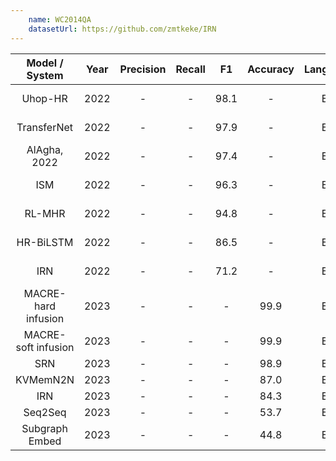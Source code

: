 ```yaml
---
    name: WC2014QA
    datasetUrl: https://github.com/zmtkeke/IRN
---
```



|   Model / System    | Year |Precision|Recall|      F1      | Accuracy | Language |                                 Reported by                                  |
|:-------------------:|:----:|:-------:|:----:|:------------:|:--------:|:--------:|:----------------------------------------------------------------------------:|
|       Uhop-HR       | 2022 |    -    |  -   | 98.1 |    -     |    EN    | [AlAgha, 2022](https://ieeexplore.ieee.org/stamp/stamp.jsp?arnumber=9834917) |
|     TransferNet     | 2022 |    -    |  -   | 97.9 |    -     |    EN    | [AlAgha, 2022](https://ieeexplore.ieee.org/stamp/stamp.jsp?arnumber=9834917) |
|    AlAgha, 2022     | 2022 |    -    |  -   | 97.4 |    -     |    EN    | [AlAgha, 2022](https://ieeexplore.ieee.org/stamp/stamp.jsp?arnumber=9834917) |
|         ISM         | 2022 |    -    |  -   | 96.3 |    -     |    EN    | [AlAgha, 2022](https://ieeexplore.ieee.org/stamp/stamp.jsp?arnumber=9834917) |
|       RL-MHR        | 2022 |    -    |  -   | 94.8 |    -     |    EN    | [AlAgha, 2022](https://ieeexplore.ieee.org/stamp/stamp.jsp?arnumber=9834917) |
|      HR-BiLSTM      | 2022 |    -    |  -   | 86.5 |    -     |    EN    | [AlAgha, 2022](https://ieeexplore.ieee.org/stamp/stamp.jsp?arnumber=9834917) |
|         IRN         | 2022 |    -    |  -   | 71.2 |    -     |    EN    | [AlAgha, 2022](https://ieeexplore.ieee.org/stamp/stamp.jsp?arnumber=9834917) |
| MACRE-hard infusion | 2023 |    -    |  -   |      -       |   99.9   |    EN    |  [Xu et al.](https://link.springer.com/chapter/10.1007/978-3-031-30672-3_40)   |
| MACRE-soft infusion | 2023 |    -    |  -   |      -       |   99.9   |    EN    |  [Xu et al.](https://link.springer.com/chapter/10.1007/978-3-031-30672-3_40)   |
|         SRN         | 2023 |    -    |  -   |      -       |   98.9   |    EN    |  [Xu et al.](https://link.springer.com/chapter/10.1007/978-3-031-30672-3_40)   |
|      KVMemN2N       | 2023 |    -    |  -   |      -       |   87.0   |    EN    |  [Xu et al.](https://link.springer.com/chapter/10.1007/978-3-031-30672-3_40)   |
|         IRN         | 2023 |    -    |  -   |      -       |   84.3   |    EN    |  [Xu et al.](https://link.springer.com/chapter/10.1007/978-3-031-30672-3_40)   |
|       Seq2Seq       | 2023 |    -    |  -   |      -       |   53.7   |    EN    |  [Xu et al.](https://link.springer.com/chapter/10.1007/978-3-031-30672-3_40)   |
|   Subgraph Embed    | 2023 |    -    |  -   |      -       |   44.8   |    EN    |  [Xu et al.](https://link.springer.com/chapter/10.1007/978-3-031-30672-3_40)   |
